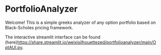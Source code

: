 # PortfolioAnalyzer

Welcome! This is a simple greeks analyzer of any option portfolio based on Black-Scholes pricing framework.

The interactive streamlit interface can be found (here)<https://share.streamlit.io/weixisilhouettezed/portfolioanalyzer/main/OptAUI.py>.
